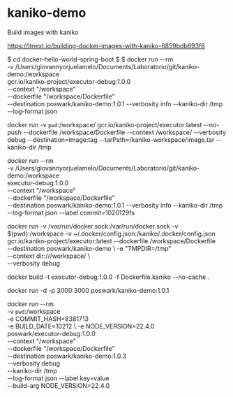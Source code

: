 # kaniko-demo
Build images with kaniko 

https://itnext.io/building-docker-images-with-kaniko-6859bdb893f6


$ cd docker-hello-world-spring-boot
$
$ docker run --rm \
    -v /Users/giovannyorjuelamelo/Documents/Laboratorio/git/kaniko-demo:/workspace \
    gcr.io/kaniko-project/executor-debug:1.0.0 \
    --context "/workspace" \
    --dockerfile "/workspace/Dockerfile" \
    --destination poswark/kaniko-demo:1.0.1 --verbosity info --kaniko-dir /tmp --log-format json


docker run -v `pwd`:/workspace/ gcr.io/kaniko-project/executor:latest --no-push --dockerfile /workspace/Dockerfile  --context /workspace/ --verbosity debug --destination=image:tag --tarPath=/kaniko-workspace/image.tar --kaniko-dir /tmp

docker run --rm \
    -v /Users/giovannyorjuelamelo/Documents/Laboratorio/git/kaniko-demo:/workspace \
    executor-debug:1.0.0 \
    --context "/workspace" \
    --dockerfile "/workspace/Dockerfile" \
    --destination poswark/kaniko-demo:1.0.1 --verbosity info --kaniko-dir /tmp --log-format json --label commit=1020129fs



docker run -v /var/run/docker.sock:/var/run/docker.sock -v $(pwd):/workspace -v ~/.docker/config.json:/kaniko/.docker/config.json gcr.io/kaniko-project/executor:latest --dockerfile /workspace/Dockerfile \
--destination poswark/kaniko-demo \ 
-e "TMPDIR=/tmp" \
--context dir:///workspace/ \  
--verbosity debug



docker build -t executor-debug:1.0.0 -f Dockerfile.kaniko --no-cache .



docker run -d -p 3000:3000 poswark/kaniko-demo:1.0.1


docker run --rm \
    -v `pwd`:/workspace  \
    -e COMMIT_HASH=8381713 \
    -e BUILD_DATE=10212 \\
    -e NODE_VERSION=22.4.0 \
    poswark/executor-debug:1.0.0 \
    --context "/workspace" \
    --dockerfile "/workspace/Dockerfile" \
    --destination poswark/kaniko-demo:1.0.3 \
    --verbosity debug \
    --kaniko-dir /tmp \
    --log-format json --label key=value \
    --build-arg NODE_VERSION=22.4.0